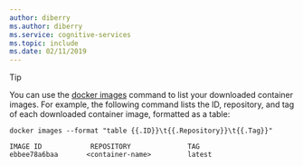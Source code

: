 ```yaml
---
author: diberry
ms.author: diberry
ms.service: cognitive-services
ms.topic: include
ms.date: 02/11/2019
---
```



> [!TIP]
> You can use the [docker images](https://docs.docker.com/engine/reference/commandline/images/) command to list your downloaded container images. For example, the following command lists the ID, repository, and tag of each downloaded container image, formatted as a table:
>
>  ```
>  docker images --format "table {{.ID}}\t{{.Repository}}\t{{.Tag}}"
>
>  IMAGE ID            REPOSITORY              TAG
>  ebbee78a6baa       <container-name>         latest
>  ``` 